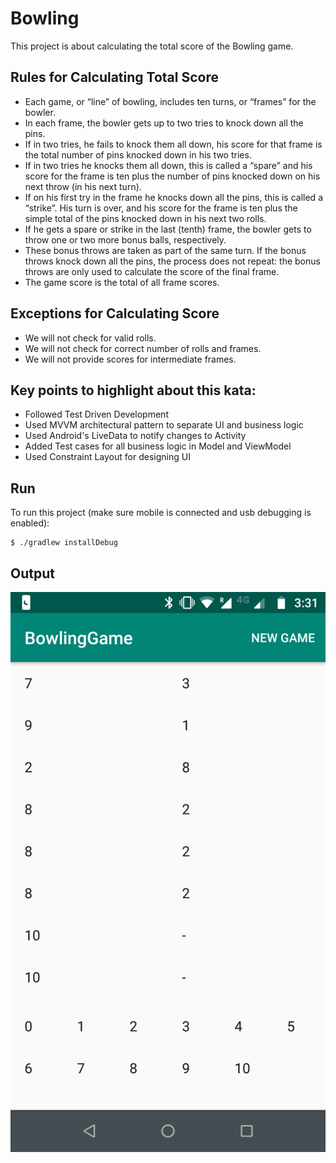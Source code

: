 # Bowling
This project is about calculating the total score of the Bowling game.


## Rules for Calculating Total Score
* Each game, or “line” of bowling, includes ten turns, or “frames” for the bowler.
* In each frame, the bowler gets up to two tries to knock down all the pins.
* If in two tries, he fails to knock them all down, his score for that frame is the total number of pins knocked down in his two tries.
* If in two tries he knocks them all down, this is called a “spare” and his score for the frame is ten plus the number of pins knocked down on his next throw (in his next turn).
* If on his first try in the frame he knocks down all the pins, this is called a “strike”. His turn is over, and his score for the frame is ten plus the simple total of the pins knocked down in his next two rolls.
* If he gets a spare or strike in the last (tenth) frame, the bowler gets to throw one or two more bonus balls, respectively.
* These bonus throws are taken as part of the same turn. If the bonus throws knock down all the pins, the process does not repeat: the bonus throws are only used to calculate the score of the final frame.
* The game score is the total of all frame scores.


## Exceptions for Calculating Score
* We will not check for valid rolls.
* We will not check for correct number of rolls and frames.
* We will not provide scores for intermediate frames.

## Key points to highlight about this kata:
* Followed Test Driven Development
* Used MVVM architectural pattern to separate UI and business logic
* Used Android's LiveData to notify changes to Activity
* Added Test cases for all business logic in Model and ViewModel
* Used Constraint Layout for designing UI

## Run
To run this project (make sure mobile is connected and usb debugging is enabled):

```
$ ./gradlew installDebug
```

## Output
![Screenshot](https://raw.githubusercontent.com/2019-SOW-DEV-006/BowlingGame/master/Screenshot_20190509-033124.png)